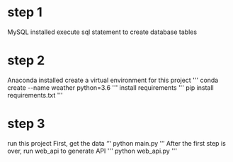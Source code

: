 # step 1
MySQL installed
execute sql statement to create database tables

# step 2
Anaconda installed
  create a virtual environment for this project
    '''
    conda create --name weather python=3.6
    '''
  install requirements
    '''
    pip install requirements.txt
    '''
# step 3 
run this project
First, get the data
‘’‘
  python main.py
’‘’
After the first step is over, run web_api to generate API
'''
  python web_api.py
'''
